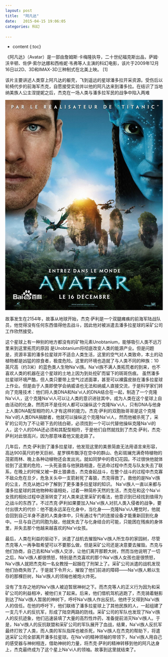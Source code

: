 ```yaml
---
layout: post
title:  "阿凡达"
date:   2015-04-15 19:06:05
categories: 科幻

---
```


* content
{:toc}

《阿凡达》（Avatar）是一部由詹姆斯·卡梅隆执导，二十世纪福克斯出品，萨姆·沃辛顿、佐伊·索尔达娜和西格妮·韦弗等人主演的科幻电影，该片于2009年12月16日以2D、3D和IMAX-3D三种制式在北美上映。 [1]  

该片主要讲述人类穿上阿凡达的躯壳，飞到遥远的星球潘多拉开采资源。受伤后以轮椅代步的前海军杰克，自愿接受实验并以他的阿凡达来到潘多拉。在结识了当地纳美族人公主涅提妮之后，杰克在一场人类与潘多拉军民的战争中陷入两难

![image](https://github.com/double-digit/double-digit.github.io/raw/master/13.jpg)


故事发生在2154年，故事从地球开始，杰克·萨利是一个双腿瘫痪的前海军陆战队员，他觉得没有任何东西值得他去战斗，因此他对被派遣去潘多拉星球的采矿公司工作欣然接受。




这个星球上有一种别的地方都没有的矿物元素Unobtanium，能够吸引人类不远万里来到这里拓荒的原因
是Unobtanium将彻底改变人类的能源产业。但是问题是，资源丰富的潘多拉星球并不适合人类生活，这里的空气对人类致命，本土的动植物都是凶猛的掠食者，极度危险。这里的环境也造就了与人类不同的种族：10英尺高（约3米）的蓝色类人生物Na'vi族。Na'vi族不满人类拓荒者的到来，也不喜欢人类的机器在这个星球的土地上因为到处挖矿而留下的斑斑伤痕。
虽然潘多拉星球环境严酷，但人类只要带上空气过滤面罩，甚至可以裸露皮肤在潘多拉星球上作业。但是由于人类即使学会纳威语也无法和纳威人直接交流，于是科学家们转向了克隆技术：他们将人类DNA和Na'vi人的DNA结合在一起，制造了一个克隆Na'vi人，这个克隆Na'vi人可以让人类的意识进驻其中，成为人类在这个星球上自由活动的化身。然而并不是任何人都可以操纵这个克隆Na'vi人，只有DNA与他身上人类DNA配型相符的人才有这样的能力。杰克·萨利的双胞胎哥哥是这个克隆Na'vi的人类DNA捐献者，他就可以操纵这个克隆Na'vi人，然而他被杀死了，采矿的公司为了不让砸下去的钱白砸，必须找到一个可以代替他操纵克隆Na'vi的人，这个人的DNA还必须和其配型相符，于是他们自然就找到了杰克·萨利，杰克·萨利对此很高兴，因为那意味着他又能走路了。

几年后，杰克·萨利到了潘多拉星球，他发现这里的美景简直无法用语言来形容，高达900英尺的参天巨树、星罗棋布飘浮在空中的群山、色彩斑斓充满奇特植物的茂密雨林、晚上各种动植物还会发出光。就如同梦中的奇幻花园。不过很快他就体验到了这里的危险，一头死圣兽与他狭路相逢，在逃命过程中杰克与队友失去了联系，在晚上的时候又被一群土狼袭击，杰克奋起战斗，在整个战斗的过程中杰克寡不敌众危在旦夕，危急关头中一支箭射死了毒狼，杰克得救了。救他的是Na'vi族的公主，杰克从她口中了解到了更多潘多拉星球的知识。
Na'vi族人一直以来都与潘多拉星球的其他物种和谐相处，过着一种简朴天然的生活，杰克在和这个Na'vi女孩的相处过程中逐渐转变了对人类来这里采矿的看法，他意识到已经找到值得为之战斗的东西了。不过杰克·萨利如果要加入Na'vi族人对抗人类入侵者的战争，要付出很大的代价：他不能永远呆在化身中，当化身——克隆Na'vi人睡觉时，他就会回到自己半身不遂的人类身体中，只有通过专门的连接设备才能重新回到化身中。一旦与自己的同胞为敌，他就失去了与化身结合的可能，只能困在残疾的身体里，并失去那个他越来越喜欢的Na'vi女孩。

最后，人类在利益的驱动下，派遣了战机去摧毁Na'vi族人所生存的家园树，尽管杰克等人一再争取希望可以不要那么做，但是采矿公司还是决意要去摧毁。杰克与他们协商，自己去和Na'vi族人交涉，让他们离开那颗大树，然而当他说明了一切之后，Na'vi族人都很愤怒，特别是杰克喜欢的那个Na'vi族人女孩也是很愤怒，Na'vi族人就把杰克和一名女教授一起捆在了刑架上了。采矿公司派遣的战机发现他们协商失败了。于是就下令开火，摧毁了他们前进的障碍——Na'vi族人赖以生存的那棵巨树，Na'vi族人的领袖也被炮火炸死。

没有了生存之地的Na'vi族人被迫暂居神树之下。而杰克等人的正义行为因为和采矿公司的利益相冲，被他们关了起来。后来，他们借机驾机逃跑了，杰克骑着魅影到达了Na'vi族人暂居的神树下，呼吁Na'vi族人作出反抗，他终于又得到Na'vi族人的信任。在他的呼吁下，他们联络了潘多拉星球上了其他民族的人，一起组建了一支几千人的反抗军，形成了陆空两路的防线。采矿公司的军队也发现了Na'vi族人的反抗迹象，他们迅速装填了大量的高烈性炸药，准备提前消灭Na'vi族人。于是，Na'vi族人的反抗联盟和采矿公司的军队展开了血战，结果，Na'vi族人反抗军最终打败了人类，而人类的军队指挥也被杀死，Na'vi族人在杰克的帮助下，将遣送采矿公司全部离开潘多拉星球。在Na'vi的精神领袖的带领下，Na'vi族人用自己的感受器与神树相连，借助神树的力量，将杰克·萨利的精神转移到他的阿凡达身上，杰克最终成为了这个星上Na'vi人的领袖。故事到这里就结束了。
